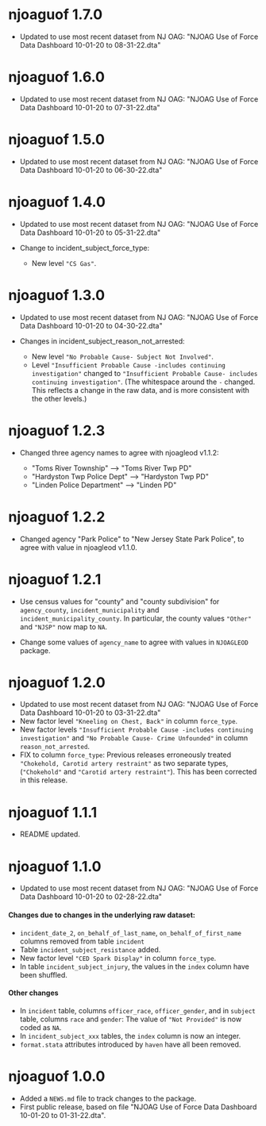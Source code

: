 # njoaguof 1.7.0
* Updated to use most recent dataset from NJ OAG:
  "NJOAG Use of Force Data Dashboard 10-01-20 to 08-31-22.dta"

# njoaguof 1.6.0
* Updated to use most recent dataset from NJ OAG:
  "NJOAG Use of Force Data Dashboard 10-01-20 to 07-31-22.dta"

# njoaguof 1.5.0
* Updated to use most recent dataset from NJ OAG:
  "NJOAG Use of Force Data Dashboard 10-01-20 to 06-30-22.dta"

# njoaguof 1.4.0
* Updated to use most recent dataset from NJ OAG:
  "NJOAG Use of Force Data Dashboard 10-01-20 to 05-31-22.dta"

* Change to incident_subject_force_type:
  - New level `"CS Gas"`.
  
# njoaguof 1.3.0
* Updated to use most recent dataset from NJ OAG:
  "NJOAG Use of Force Data Dashboard 10-01-20 to 04-30-22.dta"
  
* Changes in incident_subject_reason_not_arrested:

  - New level `"No Probable Cause- Subject Not Involved"`.
  - Level `"Insufficient Probable Cause -includes continuing investigation"`
  changed to `"Insufficient Probable Cause- includes continuing investigation"`.
  (The whitespace around the `-` changed. This reflects a change in the raw data, and is more consistent with the other levels.)
  
# njoaguof 1.2.3
* Changed three agency names to agree with njoagleod v1.1.2:

  - "Toms River Township" --> "Toms River Twp PD"
  - "Hardyston Twp Police Dept" --> "Hardyston Twp PD"
  - "Linden Police Department" --> "Linden PD"

# njoaguof 1.2.2
* Changed agency "Park Police" to "New Jersey State Park Police", to agree with value in njoagleod v1.1.0.

# njoaguof 1.2.1

* Use census values for "county" and "county subdivision" for `agency_county`,
`incident_municipality` and `incident_municipality_county`. In particular, the
county values `"Other"` and `"NJSP"` now map to `NA`.

* Change some values of `agency_name` to agree with values in `NJOAGLEOD` 
package.
# njoaguof 1.2.0

* Updated to use most recent dataset from NJ OAG:
  "NJOAG Use of Force Data Dashboard 10-01-20 to 03-31-22.dta"
* New factor level `"Kneeling on Chest, Back"` in column `force_type`.
* New factor levels `"Insufficient Probable Cause -includes continuing investigation"` and `"No Probable Cause- Crime Unfounded"` in column `reason_not_arrested`.
* FIX to column `force_type`:  Previous releases erroneously treated `"Chokehold, Carotid artery restraint"` as two separate types, (`"Chokehold"` and `"Carotid artery restraint"`). This has been corrected in this release.

# njoaguof 1.1.1

* README updated.

# njoaguof 1.1.0

* Updated to use most recent dataset from NJ OAG:
  "NJOAG Use of Force Data Dashboard 10-01-20 to 02-28-22.dta"
  
#### Changes due to changes in the underlying raw dataset:

* `incident_date_2`, `on_behalf_of_last_name`, `on_behalf_of_first_name` columns removed from table `incident`
* Table `incident_subject_resistance` added.
* New factor level `"CED Spark Display"` in column `force_type`.
* In table `incident_subject_injury`, the values in the `index` column have been shuffled.

#### Other changes

* In `incident` table, columns `officer_race`, `officer_gender`, and in `subject` table, columns `race` and `gender`: The value of `"Not Provided"` is now coded as `NA`.
* In `incident_subject_xxx` tables, the `index` column is now an integer.
* `format.stata` attributes introduced by `haven` have all been removed.

# njoaguof 1.0.0

* Added a `NEWS.md` file to track changes to the package.
* First public release, based on file 
  "NJOAG Use of Force Data Dashboard 10-01-20 to 01-31-22.dta". 
